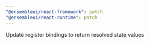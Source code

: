 ```yaml
---
"@ensembleui/react-framework": patch
"@ensembleui/react-runtime": patch
---
```


Update register bindings to return resolved state values
